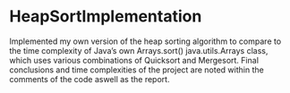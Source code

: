 # HeapSortImplementation
Implemented my own version of the heap sorting algorithm to compare to the time complexity of Java’s own Arrays.sort() java.utils.Arrays class, which uses various combinations of Quicksort and Mergesort. Final conclusions and time complexities of the project are noted within the comments of the code aswell as the report. 
